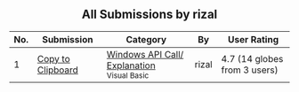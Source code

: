 ﻿<div align="center">

## All Submissions by rizal

</div>

No.  | Submission | Category | By   | User Rating
---- | ---------- | -------- | ---- | -----------
1 | [Copy to Clipboard<br />](https://github.com/Planet-Source-Code/rizal-copy-to-clipboard__1-72085) | [Windows API Call/ Explanation<br /><sup>Visual Basic</sup>](../ByCategory/windows-api-call-explanation__1-39.md) | rizal | 4.7 (14 globes from 3 users)
